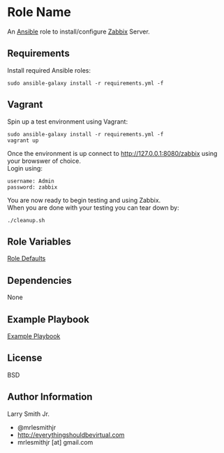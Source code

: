Role Name
=========

An [Ansible] role to install/configure [Zabbix] Server.

Requirements
------------

Install required Ansible roles:
```
sudo ansible-galaxy install -r requirements.yml -f
```

Vagrant
-------
Spin up a test environment using Vagrant:  
```
sudo ansible-galaxy install -r requirements.yml -f
vagrant up
```
Once the environment is up connect to http://127.0.0.1:8080/zabbix using
your browswer of choice.  
Login using:  
```
username: Admin
password: zabbix
```
You are now ready to begin testing and using Zabbix.  
When you are done with your testing you can tear down by:  
```
./cleanup.sh
```

Role Variables
--------------

[Role Defaults](./defaults/main.yml)

Dependencies
------------

None

Example Playbook
----------------

[Example Playbook](./playbook.yml)

License
-------

BSD

Author Information
------------------

Larry Smith Jr.
- @mrlesmithjr
- http://everythingshouldbevirtual.com
- mrlesmithjr [at] gmail.com

[Ansible]: <https://www.ansible.com>
[Zabbix]: <https://www.zabbix.com>
